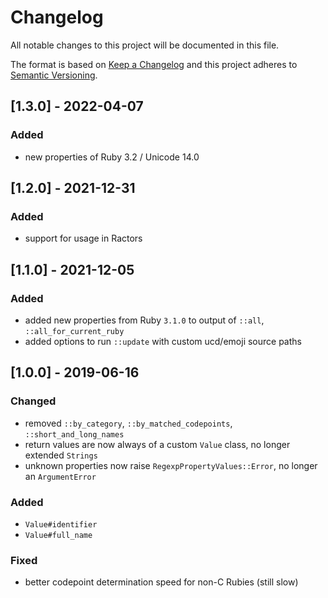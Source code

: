 # Changelog
All notable changes to this project will be documented in this file.

The format is based on [Keep a Changelog](http://keepachangelog.com/en/1.0.0/)
and this project adheres to [Semantic Versioning](http://semver.org/spec/v2.0.0.html).

## [1.3.0] - 2022-04-07

### Added
- new properties of Ruby 3.2 / Unicode 14.0

## [1.2.0] - 2021-12-31

### Added
- support for usage in Ractors

## [1.1.0] - 2021-12-05

### Added
- added new properties from Ruby `3.1.0` to output of `::all`, `::all_for_current_ruby`
- added options to run `::update` with custom ucd/emoji source paths

## [1.0.0] - 2019-06-16

### Changed
- removed `::by_category`, `::by_matched_codepoints`, `::short_and_long_names`
- return values are now always of a custom `Value` class, no longer extended `Strings`
- unknown properties now raise `RegexpPropertyValues::Error`, no longer an `ArgumentError`

### Added
- `Value#identifier`
- `Value#full_name`

### Fixed
- better codepoint determination speed for non-C Rubies (still slow)
